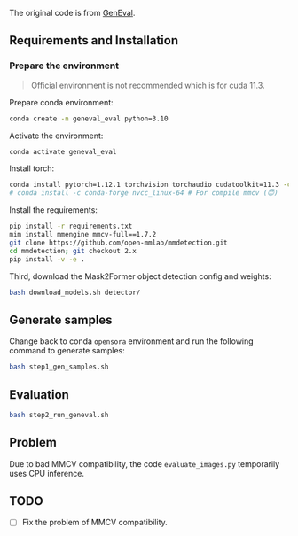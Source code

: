 The original code is from [GenEval](https://github.com/djghosh13/geneval).

## Requirements and Installation

### Prepare the environment

> Official environment is not recommended which is for cuda 11.3.

Prepare conda environment:

```bash
conda create -n geneval_eval python=3.10
```

Activate the environment:

```bash
conda activate geneval_eval
```

Install torch:

```bash
conda install pytorch=1.12.1 torchvision torchaudio cudatoolkit=11.3 -c pytorch -c nvidia
# conda install -c conda-forge nvcc_linux-64 # For compile mmcv (😇)
```

Install the requirements:

```bash
pip install -r requirements.txt
mim install mmengine mmcv-full==1.7.2
git clone https://github.com/open-mmlab/mmdetection.git
cd mmdetection; git checkout 2.x
pip install -v -e .
```

Third, download the Mask2Former object detection config and weights:

```bash
bash download_models.sh detector/
```

## Generate samples

Change back to conda `opensora` environment and run the following command to generate samples:

```bash
bash step1_gen_samples.sh
```

## Evaluation

```bash
bash step2_run_geneval.sh
```



## Problem

Due to bad MMCV compatibility, the code `evaluate_images.py` temporarily uses CPU inference.

## TODO

- [ ] Fix the problem of MMCV compatibility.
